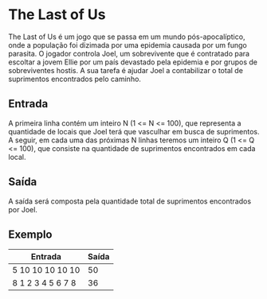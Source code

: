 # The Last of Us

The Last of Us é um jogo que se passa em um mundo pós-apocalíptico, onde a população foi dizimada por uma epidemia causada por um fungo parasita. O jogador controla Joel, um sobrevivente que é contratado para escoltar a jovem Ellie por um país devastado pela epidemia e por grupos de sobreviventes hostis. A sua tarefa é ajudar Joel a contabilizar o total de suprimentos encontrados pelo caminho.

## Entrada

A primeira linha contém um inteiro N (1 <= N <= 100), que representa a quantidade de locais que Joel terá que vasculhar em busca de suprimentos. A seguir, em cada uma das próximas N linhas teremos um inteiro Q (1 <= Q <= 100), que consiste na quantidade de suprimentos encontrados em cada local.

## Saída

A saída será composta pela quantidade total de suprimentos encontrados por Joel.

## Exemplo

| Entrada           | Saída |
| ----------------- | ----- |
| 5 10 10 10 10 10  | 50    |
| 8 1 2 3 4 5 6 7 8 | 36    |